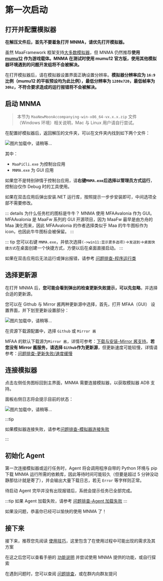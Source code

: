 # 第一次启动

## 打开并配置模拟器

**在解压文件后，首先不要着急打开 MNMA，请优先打开模拟器。**

虽然 MaaFramework 框架支持[大多数模拟器](https://maa.plus/docs/zh-cn/manual/device/)，但 MNMA 仍然推荐**使用 [mumu12](https://mumu.163.com/) 作为游戏载体。MNMA 在测试时使用 mumu12 官方版，使用其他模拟器环境遇到的问题开发组将不会被解决。**

在打开模拟器后，请在模拟器设置界面正确设置分辨率。**模拟器分辨率应为 `16:9` 比例（mumu12 的平板预设均为此比例），最低分辨率为 `1280x720`，最低帧率为 `30hz`，不符合要求造成的运行报错将不会被解决。**

## 启动 MNMA

> 本节为 `MaaNewMoonAccompanying-win-x86_64-vx.x.x.zip` 文件（Windows 环境）相关说明，Mac 与 Linux 用户请自行尝试。

在配置好模拟器后，返回解压的文件夹，可以在文件夹内找到如下两个文件：

![图片加载中，请稍等...](/users/dir.png)

其中：

- `MaaPiCli.exe` 为控制台应用
- `MNMA.exe` 为 GUI 应用

如果您不是特别钟情于控制台应用，请**右键`MNMA.exe`后选择以管理员方式运行**，控制台仅作 Debug 时的工具使用。

如果在双击应用后弹出安装.NET 运行库，按照提示一步步安装即可，中间选项全部不需要修改。

::: details 为什么任务栏的图标是牛牛？
MNMA 使用 MFAAvalonia 作为 GUI。MFAAvalonia 是 MaaFw 系列的 GUI 开源项目，因为 MaaFw 最早是由方舟的 Maa 演化而来，因此 MFAAvalonia 的作者选择类似于 Maa 的牛牛图标作为 icon，也因此牛牛图标会被保留。
:::

::: tip
您可以右键 `MNMA.exe`，并依次选择`(->win11:显示更多选项)`->`发送到`->`桌面快捷方式`在桌面创建一个快捷方式，方便以后在桌面直接启动。
:::

如果在双击应用后无法运行或弹出报错，请参考 [问题排查-程序运行类](../users/errors.md#程序运行类)

## 选择更新源

在打开 MNMA 后，**您可能会看到弹出的检查更新失败提示，可以先忽略**，并选择合适的更新源。

您可以在 Github 与 Mirror 酱两种更新源中选择，首先，打开 MFAA（GUI） 设置界面，并下划至更新设置部分：

![图片加载中，请稍等...](/users/update.png)

在资源下载源配置中，选择 `Github` 或 `Mirror 酱`

MFAA 的默认下载源为`Mirror 酱`，详情可参考：[下载与安装-Mirror 酱支持](../users/install.md#mirror-酱支持可选)。**若您没有 Mirror 酱服务，请选择 `Github`作为更新源**，但更新速度可能较慢，详情请参考：[问题排查-更新失败/速度缓慢](../users/errors.md#更新失败速度缓慢)

## 连接模拟器

点击左侧任务图标回到主界面，MNMA 需要连接模拟器，以获取模拟器 ADB 支持。

面板右侧日志将会提示目前的状态：

![图片加载中，请稍等...](/users/init.png)

:::tip

如果模拟器连接失败，请参考[问题排查-模拟器连接失败](../users/errors.md#模拟器连接失败)

:::

## 初始化 Agent

第一次连接模拟器或运行任务时，Agent 将会调用程序自带的 Python 环境与 pip 下载 MNMA 运行所需的依赖库，因此等待时间可能较久（但要是超过 5 分钟没动静那估计就是寄了），并会输出大量下载日志，若无 `Error` 等字样则正常。

待启动 Agent 完毕并没有出现报错后，系统会提示任务已全部完成。

:::tip
如果 Agent 加载失败，请参考 [问题排查-Agent 加载失败](../users/errors.md#agent-加载失败)
:::

如果没问题，恭喜你已经可以愉快的使用 MNMA 了！

## 接下来

接下来，推荐您先阅读 [使用技巧](./trick.md)，这里包含了在使用过程中可能出现的需求及其方案

在这之后您可以查看手册的 [功能说明](./funcs.md) 并尝试使用 MNMA 提供的功能，或自行探索

在遇到问题时，您可以查阅 [问题排查](./errors.md)，或在群内向群友提问
